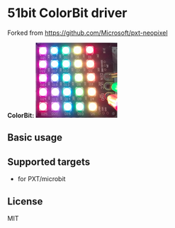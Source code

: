 # 51bit ColorBit driver
Forked from https://github.com/Microsoft/pxt-neopixel

**ColorBit:**
![Alt text](icon.png?raw=true "ColorBit picture")

## Basic usage

## Supported targets

* for PXT/microbit

## License

MIT